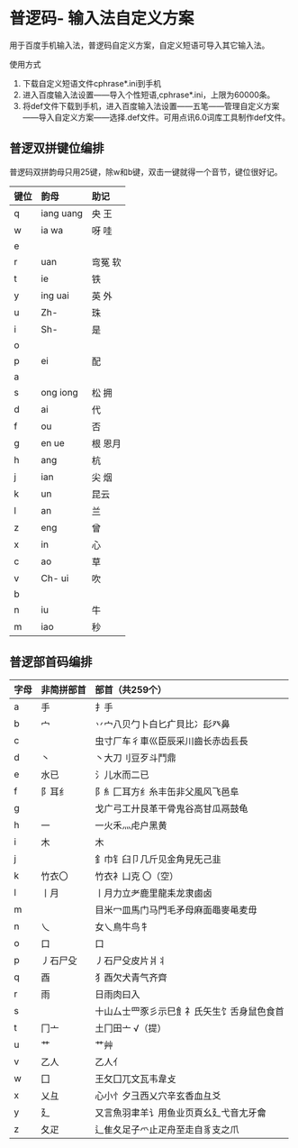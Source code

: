 # 普逻码- 输入法自定义方案

用于百度手机输入法，普逻码自定义方案，自定义短语可导入其它输入法。

使用方式  

1. 下载自定义短语文件cphrase*.ini到手机  
2. 进入百度输入法设置——导入个性短语,cphrase*.ini，上限为60000条。  
3. 将def文件下载到手机，进入百度输入法设置——五笔——管理自定义方案——导入自定义方案——选择.def文件。可用点讯6.0词库工具制作def文件。      



## 普逻双拼键位编排

普逻码双拼韵母只用25键，除w和b键，双击一键就得一个音节，键位很好记。

|键位 | 韵母 |  助记|
| :-------------|:------------- |:------------- |
|q |iang uang | 央 王 |
|w |ia wa     |呀 哇 | 
|e  |  
|r |uan       |  弯冤 软|  
|t |ie        |  铁    |
|y |ing uai |  英 外   |
|u | Zh-    | 珠   |
|i | Sh-    | 是  |
|o | |  
|p |ei      | 配  |
|a |  
|s |ong iong  |  松 拥  |
|d |ai        | 代  |
|f |ou        |  否  |
|g |en ue     |  根 恩月  |
|h |ang  | 杭   |
|j |ian  |尖 烟 | 
|k |un   | 昆云|  
|l |an   |兰  |
|z |eng    |曾  |
|x |in     |心   |
|c |ao     |草   |
|v |Ch- ui |  吹|  
|b |  
|n |iu    |牛  |
|m |iao   | 秒  |


## 普逻部首码编排 

|字母 |非简拼部首|部首（共259个） |
| :-------------|:------------- |:------------- |
|a  |  手         |扌手  |
|b  |  宀         |丷宀八贝勹卜白匕疒貝比冫髟癶鼻  |
|c  |             |虫寸厂车彳車巛臣辰采川齒长赤齿镸長  |
|d  | 丶          |丶大刀刂豆歹斗鬥鼎  |
|e  | 水已        |氵儿水而二已  |
|f  | 阝耳纟      |阝糹匚耳方纟糸丰缶非父風风飞邑阜  |
|g  |             |戈广弓工廾艮革干骨鬼谷高甘瓜鬲鼓龟  |
|h  | 一          |一火禾灬虍户黑黄  |
|i  | 木          |木  |
|j  |             |釒巾钅臼卩几斤见金角見旡己韭|
|k  | 竹衣〇      |竹衣衤凵克 〇（空）|
|l  | 丨月        |丨月力立耂鹿里龍耒龙隶鹵卤|
|m  |             |目米冖皿馬门马門毛矛母麻面黽麥黾麦毋|
|n  |  乀         |女乀鳥牛鸟牜|
|o  | 口          |口|
|p  | 丿石尸殳    |丿石尸殳皮片爿丬|
|q  | 酉          |犭酉欠犬青气齐齊|
|r  | 雨          |日雨肉曰入|
|s  |             |十山厶士罒豕彡示巳飠礻氏矢生饣舌身鼠色食首|
|t  | 冂亠        |土冂田亠 √（提）|
|u  |艹           |艹艸|
|v  |乙人         |乙人亻|
|w  |囗           |王攵囗兀文瓦韦韋攴|
|x  |乂彑         |心小忄夕彐西乂穴辛玄香血彑爻|
|y  |廴           |又言魚羽聿羊讠用鱼业页頁幺廴弋音尢牙龠|
|z  |夂疋         |辶隹夂足子爫止疋舟至走自豸支之爪|

